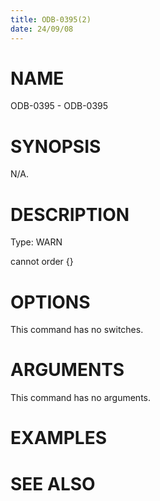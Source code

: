 ```yaml
---
title: ODB-0395(2)
date: 24/09/08
---
```


# NAME

ODB-0395 - ODB-0395

# SYNOPSIS

N/A.

# DESCRIPTION

Type: WARN

cannot order {}

# OPTIONS

This command has no switches.

# ARGUMENTS

This command has no arguments.

# EXAMPLES

# SEE ALSO
